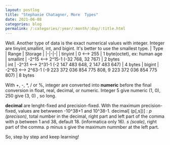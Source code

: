 ```yaml
---
layout: postlog
title: "Stephanie Chatagner, More  Types"
date: 2021-06-08
categories: blog
permalink: /:categories/:year/:month/:day/:title.html
---
```


Well. 
Another type of data is the exact numerical values with integer. Integer are tinyint,smallint, int, and bigint. It's better to use the smallest type. 
| Type | Range | Storage |
|-|-|-|
| tinyint | 0 <--> 255 | 1 byte(octet), ex: human age   
| smallint | -2^15 <--> 2^15-1 (-32 768, 32 767) | 2 bytes   
| int | -2^31 <--> 2^31-1 (-2 147 483 648, 2 147 483 647) | 4 bytes
| bigint | -2^63 <--> 2^63-1 (-9 223 372 036 854 775 808, 9 223 372 036 854 775 807) | 8 bytes

With +, -, \*, / or %, integer are converted into **numeric** before the final conversion in float, real, decimal, or numeric. Integer 5 give numeric (1, 0), 250 give (3, 0) , so long.

**decimal** are lenght-fixed and precision-fixed. With the maximum precision-fixed, values are betwween -10^38+1 and 10^38-1. decimal[ (p[,s])] : *p (precison)*, total number in the decimal, right part and left part of the comma with p between 1 and 38, default 18. (informatica only 16). *s (scale)*, right part of the comma. p minus s give the maximum nummber at the left part.




So, step by step and keep learning!
